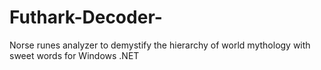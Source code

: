 # Futhark-Decoder-
Norse runes analyzer to demystify the hierarchy of world mythology with sweet words for Windows .NET
